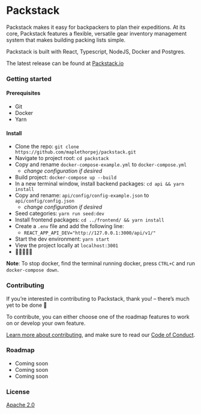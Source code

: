 # Packstack

Packstack makes it easy for backpackers to plan their expeditions. At its core, Packstack features a flexible, versatile gear inventory management system that makes building packing lists simple.

Packstack is built with React, Typescript, NodeJS, Docker and Postgres.

The latest release can be found at [Packstack.io](https://packstack.io)

### Getting started

#### Prerequisites
* Git
* Docker
* Yarn

#### Install
* Clone the repo: `git clone https://github.com/maplethorpej/packstack.git`
* Navigate to project root: `cd packstack`
* Copy and rename `docker-compose-example.yml` to `docker-compose.yml`
    * _change configuration if desired_
* Build project: `docker-compose up --build`
* In a new terminal window, install backend packages: `cd api && yarn install`
* Copy and rename: `api/config/config-example.json` to `api/config/config.json`
    * _change configuration if desired_
* Seed categories: `yarn run seed:dev`
* Install frontend packages: `cd ../frontend/ && yarn install`
* Create a `.env` file and add the following line:
    * `REACT_APP_API_DEV="http://127.0.0.1:3000/api/v1/"`
* Start the dev environment: `yarn start`
* View the project locally at `localhost:3001`
* 🎉🙌🤘🙌🎉

__Note__: To stop docker, find the terminal running docker, press `CTRL+C` and run `docker-compose down`.

### Contributing
If you’re interested in contributing to Packstack, thank you! – there’s much yet to be done 🙂

To contribute, you can either choose one of the roadmap features to work on or develop your own feature.

[Learn more about contributing](CONTRIBUTING.md), and make sure to read our [Code of Conduct](CODE_OF_CONDUCT.md).

### Roadmap
* Coming soon
* Coming soon
* Coming soon

### License
[Apache 2.0](LICENSE.txt)
